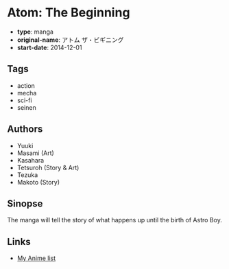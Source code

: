 # Atom: The Beginning

-   **type**: manga
-   **original-name**: アトム ザ・ビギニング
-   **start-date**: 2014-12-01

## Tags

-   action
-   mecha
-   sci-fi
-   seinen

## Authors

-   Yuuki
-   Masami (Art)
-   Kasahara
-   Tetsuroh (Story & Art)
-   Tezuka
-   Makoto (Story)

## Sinopse

The manga will tell the story of what happens up until the birth of Astro Boy.

## Links

-   [My Anime list](https://myanimelist.net/manga/83411/Atom__The_Beginning)
